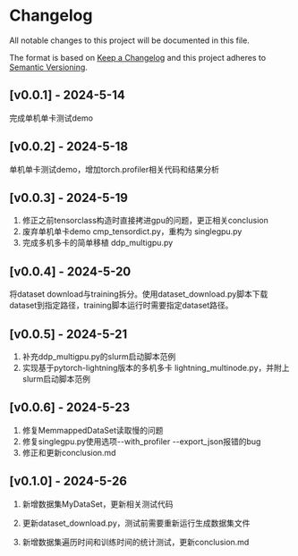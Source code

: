 # Changelog
All notable changes to this project will be documented in this file.

The format is based on [Keep a Changelog](http://keepachangelog.com/en/1.0.0/) and this project adheres to [Semantic Versioning](http://semver.org/spec/v2.0.0.html).

## [v0.0.1] - 2024-5-14

完成单机单卡测试demo

## [v0.0.2] - 2024-5-18

单机单卡测试demo，增加torch.profiler相关代码和结果分析

## [v0.0.3] - 2024-5-19

1. 修正之前tensorclass构造时直接拷进gpu的问题，更正相关conclusion
2. 废弃单机单卡demo cmp_tensordict.py，重构为 singlegpu.py
3. 完成多机多卡的简单移植 ddp_multigpu.py

## [v0.0.4] - 2024-5-20

将dataset download与training拆分。使用dataset_download.py脚本下载dataset到指定路径，training脚本运行时需要指定dataset路径。

## [v0.0.5] - 2024-5-21

1. 补充ddp_multigpu.py的slurm启动脚本范例
2. 实现基于pytorch-lightning版本的多机多卡 lightning_multinode.py，并附上slurm启动脚本范例

## [v0.0.6] - 2024-5-23

1. 修复MemmappedDataSet读取慢的问题
2. 修复singlegpu.py使用选项--with_profiler --export_json报错的bug
3. 修正和更新conclusion.md

## [v0.1.0] - 2024-5-26

1. 新增数据集MyDataSet，更新相关测试代码

2. 更新dataset_download.py，测试前需要重新运行生成数据集文件

3. 新增数据集遍历时间和训练时间的统计测试，更新conclusion.md

   
